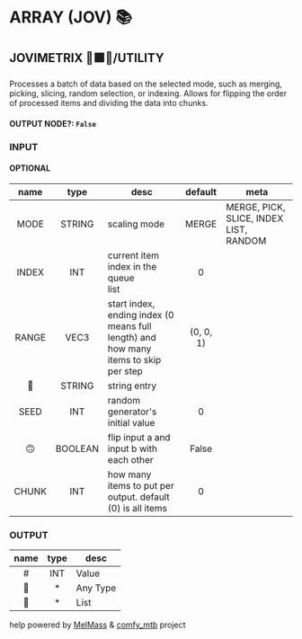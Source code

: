 # ARRAY (JOV) 📚

## JOVIMETRIX 🔺🟩🔵/UTILITY

Processes a batch of data based on the selected mode, such as merging, picking, slicing, random selection, or indexing. Allows for flipping the order of processed items and dividing the data into chunks.

#### OUTPUT NODE?: `False`

### INPUT

#### OPTIONAL

name | type | desc | default | meta
:---:|:---:|---|:---:|---
MODE | STRING | scaling mode | MERGE | MERGE, PICK, SLICE, INDEX LIST,<br>RANDOM
INDEX | INT | current item index in the queue<br>list | 0 | 
RANGE | VEC3 | start index, ending index (0<br>means full length) and how many<br>items to skip per step | (0, 0, 1) | 
📝 | STRING | string entry |  | 
SEED | INT | random generator's initial value | 0 | 
🙃 | BOOLEAN | flip input a and input b with<br>each other | False | 
CHUNK | INT | how many items to put per<br>output. default (0) is all items | 0 | 

### OUTPUT

name | type | desc
:---:|:---:|---
\# | INT | Value 
🔮 | * | Any Type 
🧾 | * | List 

help powered by [MelMass](https://github.com/melMass) & [comfy_mtb](https://github.com/melMass/comfy_mtb) project